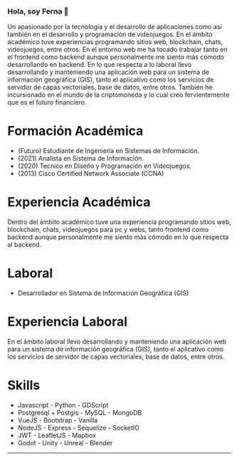 ### Hola, soy Ferna 👋
Un apasionado por la tecnología y el desarrollo de aplicaciones como así también en el desarrollo y programación de videojuegos. En el ámbito académico tuve experiencias programando sitios web, blockchain, chats, videojuegos, entre otros. En el entorno web me ha tocado trabajar tanto en el frontend como backend aunque personalmente me siento más cómodo desarrollando en backend. En lo que respecta a lo laboral llevo desarrollando y manteniendo una aplicación web para un sistema de información geográfica (GIS), tanto el aplicativo como los servicios de servidor de capas vectoriales, base de datos, entre otros. También he incursionado en el mundo de la criptomoneda y lo cual creo fervientemente que es el futuro financiero.

# Formación Académica
- (Futuro) Estudiante de Ingeniería en Sistemas de Información.
- (2021) Analista en Sistema de Información.
- (2020) Tecnico en Diseño y Programación en Videojuegos.
- (2013) Cisco Certified Network Associate (CCNA)

# Experiencia Académica
Dentro del ámbito académico tuve una experiencia programando sitios web, blockchain, chats, videojuegos para pc y webs, tanto frontend como backend aunque personalmente me siento más cómodo en lo que respecta al backend.

# Laboral
- Desarrollador en Sistema de Información Geográfica (GIS)

# Experiencia Laboral
En el ámbito laboral llevo desarrollando y manteniendo una aplicación web para un sistema de información geográfica (GIS), tanto el aplicativo como los servicios de servidor de capas vectoriales, base de datos, entre otros.

# Skills
- Javascript - Python - GDScript
- Postgresql + Postgis - MySQL - MongoDB
- VueJS - Bootstrap - Vanilla
- NodeJS - Express - Sequelize - SocketIO
- JWT - LeafletJS - Mapbox
- Godot - Unity - Unreal - Blender

***
